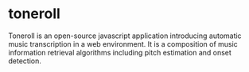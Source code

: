 # toneroll
Toneroll is an open-source javascript application introducing automatic music transcription in a web environment. It is a composition of music information retrieval algorithms including pitch estimation and onset detection.

